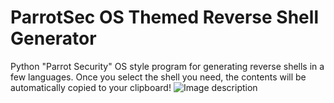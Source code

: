 # ParrotSec OS Themed Reverse Shell Generator
Python "Parrot Security" OS style program for generating reverse shells in a few languages.
Once you select the shell you need, the contents will be automatically copied to your clipboard!
![Image description](https://github.com/DavidPesqueira/parrotreverseshell/blob/master/reverseshellpythonparrot.png)
